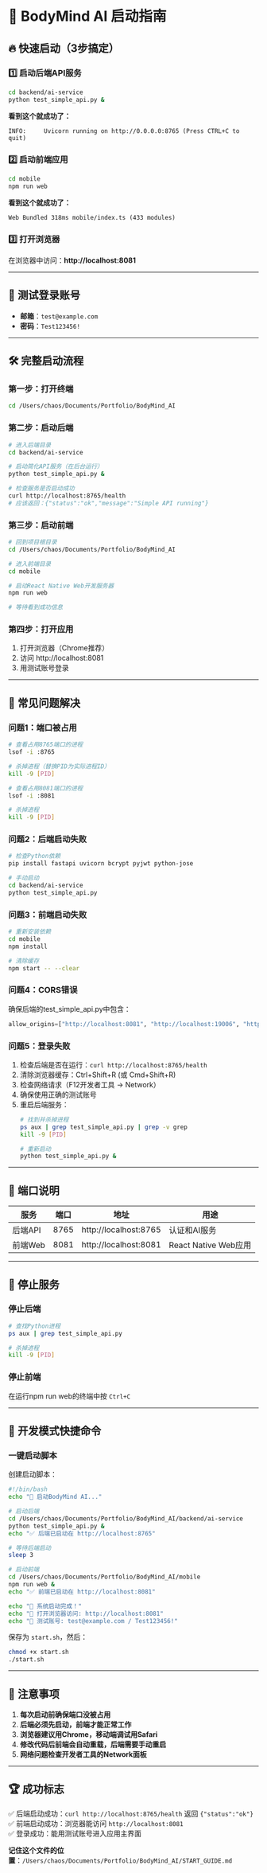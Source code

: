 # 🚀 BodyMind AI 启动指南

## 🔥 快速启动（3步搞定）

### 1️⃣ 启动后端API服务
```bash
cd backend/ai-service
python test_simple_api.py &
```
**看到这个就成功了：**
```
INFO:     Uvicorn running on http://0.0.0.0:8765 (Press CTRL+C to quit)
```

### 2️⃣ 启动前端应用
```bash
cd mobile
npm run web
```
**看到这个就成功了：**
```
Web Bundled 318ms mobile/index.ts (433 modules)
```

### 3️⃣ 打开浏览器
在浏览器中访问：**http://localhost:8081**

---

## 🔑 测试登录账号
- **邮箱**：`test@example.com`
- **密码**：`Test123456!`

---

## 🛠️ 完整启动流程

### 第一步：打开终端
```bash
cd /Users/chaos/Documents/Portfolio/BodyMind_AI
```

### 第二步：启动后端
```bash
# 进入后端目录
cd backend/ai-service

# 启动简化API服务（在后台运行）
python test_simple_api.py &

# 检查服务是否启动成功
curl http://localhost:8765/health
# 应该返回：{"status":"ok","message":"Simple API running"}
```

### 第三步：启动前端
```bash
# 回到项目根目录
cd /Users/chaos/Documents/Portfolio/BodyMind_AI

# 进入前端目录
cd mobile

# 启动React Native Web开发服务器
npm run web

# 等待看到成功信息
```

### 第四步：打开应用
1. 打开浏览器（Chrome推荐）
2. 访问 http://localhost:8081
3. 用测试账号登录

---

## 🚨 常见问题解决

### 问题1：端口被占用
```bash
# 查看占用8765端口的进程
lsof -i :8765

# 杀掉进程（替换PID为实际进程ID）
kill -9 [PID]

# 查看占用8081端口的进程
lsof -i :8081

# 杀掉进程
kill -9 [PID]
```

### 问题2：后端启动失败
```bash
# 检查Python依赖
pip install fastapi uvicorn bcrypt pyjwt python-jose

# 手动启动
cd backend/ai-service
python test_simple_api.py
```

### 问题3：前端启动失败
```bash
# 重新安装依赖
cd mobile
npm install

# 清除缓存
npm start -- --clear
```

### 问题4：CORS错误
确保后端的test_simple_api.py中包含：
```python
allow_origins=["http://localhost:8081", "http://localhost:19006", "http://localhost:3000"]
```

### 问题5：登录失败
1. 检查后端是否在运行：`curl http://localhost:8765/health`
2. 清除浏览器缓存：Ctrl+Shift+R (或 Cmd+Shift+R)
3. 检查网络请求（F12开发者工具 → Network）
4. 确保使用正确的测试账号
5. 重启后端服务：
   ```bash
   # 找到并杀掉进程
   ps aux | grep test_simple_api.py | grep -v grep
   kill -9 [PID]
   
   # 重新启动
   python test_simple_api.py &
   ```

---

## 📱 端口说明

| 服务 | 端口 | 地址 | 用途 |
|-----|------|------|------|
| 后端API | 8765 | http://localhost:8765 | 认证和AI服务 |
| 前端Web | 8081 | http://localhost:8081 | React Native Web应用 |

---

## 🔄 停止服务

### 停止后端
```bash
# 查找Python进程
ps aux | grep test_simple_api.py

# 杀掉进程
kill -9 [PID]
```

### 停止前端
在运行npm run web的终端中按 `Ctrl+C`

---

## 🎯 开发模式快捷命令

### 一键启动脚本
创建启动脚本：
```bash
#!/bin/bash
echo "🚀 启动BodyMind AI..."

# 启动后端
cd /Users/chaos/Documents/Portfolio/BodyMind_AI/backend/ai-service
python test_simple_api.py &
echo "✅ 后端已启动在 http://localhost:8765"

# 等待后端启动
sleep 3

# 启动前端
cd /Users/chaos/Documents/Portfolio/BodyMind_AI/mobile
npm run web &
echo "✅ 前端已启动在 http://localhost:8081"

echo "🎉 系统启动完成！"
echo "📱 打开浏览器访问: http://localhost:8081"
echo "🔑 测试账号: test@example.com / Test123456!"
```

保存为 `start.sh`，然后：
```bash
chmod +x start.sh
./start.sh
```

---

## 📝 注意事项

1. **每次启动前确保端口没被占用**
2. **后端必须先启动，前端才能正常工作**
3. **浏览器建议用Chrome，移动端调试用Safari**
4. **修改代码后前端会自动重载，后端需要手动重启**
5. **网络问题检查开发者工具的Network面板**

---

## 🏆 成功标志

✅ 后端启动成功：`curl http://localhost:8765/health` 返回 `{"status":"ok"}`  
✅ 前端启动成功：浏览器能访问 `http://localhost:8081`  
✅ 登录成功：能用测试账号进入应用主界面  

**记住这个文件的位置**：`/Users/chaos/Documents/Portfolio/BodyMind_AI/START_GUIDE.md`